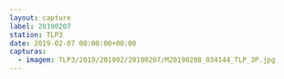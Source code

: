 ```yaml
---
layout: capture
label: 20190207
station: TLP3
date: 2019-02-07 00:00:00+00:00
capturas:
  - imagem: TLP3/2019/201902/20190207/M20190208_034144_TLP_3P.jpg
---
```

